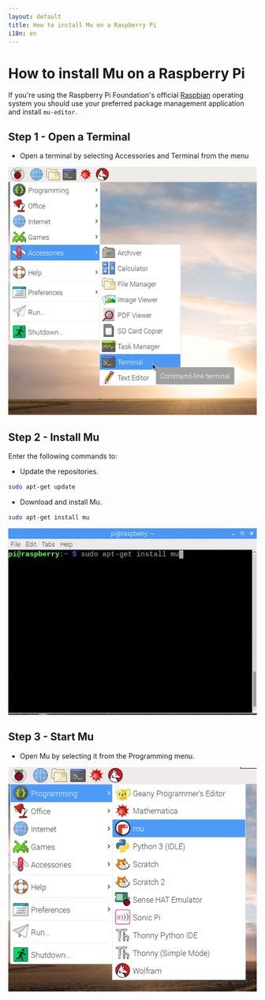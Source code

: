 ```yaml
---
layout: default
title: How to install Mu on a Raspberry Pi
i18n: en
---
```


# How to install Mu on a Raspberry Pi

If you're using the Raspberry Pi Foundation's official
[Raspbian](https://www.raspberrypi.org/downloads/raspbian/)
operating system you should use your preferred package management application
and install `mu-editor`.

## Step 1 - Open a Terminal

+ Open a terminal by selecting Accessories and Terminal from the menu

<div class="row">
  <img src="/img/en/howto/pi_open_terminal.png" alt="pi open terminal" class="img-responsive center-block img-rounded movie"/>
  <br/>
</div>

## Step 2 - Install Mu

Enter the following commands to:

+ Update the repositories.

```bash
sudo apt-get update
```

+ Download and install Mu.

```bash
sudo apt-get install mu
```

<div class="row">
  <img src="/img/en/howto/pi_install_mu.gif" alt="pi install mu" class="img-responsive center-block img-rounded movie"/>
  <br/>
</div>

## Step 3 - Start Mu

+ Open Mu by selecting it from the Programming menu.

<div class="row">
  <img src="/img/en/howto/pi_open_mu.png" alt="pi open mu" class="img-responsive center-block img-rounded movie"/>
  <br/>
</div>